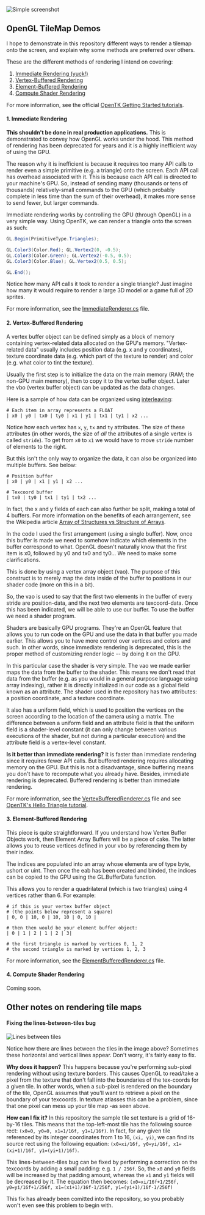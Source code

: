 ﻿![Simple screenshot](Screenshots/Simple.png?raw=true)

## OpenGL TileMap Demos

I hope to demonstrate in this repository different ways to render a tilemap onto the screen,
and explain why some methods are preferred over others.

These are the different methods of rendering I intend on covering:
1. [Immediate Rendering (yuck!)](#1-immediate-rendering)
2. [Vertex-Buffered Rendering](#2-vertex-buffered-rendering)
3. [Element-Buffered Rendering](#3-element-buffered-rendering)
4. [Compute Shader Rendering](#4-compute-shader-rendering)

For more information, see the official [OpenTK Getting Started tutorials](https://opentk.net/learn).

#### 1. Immediate Rendering
**This shouldn't be done in real production applications.** This is demonstrated to convey how OpenGL works under the hood. This method of rendering has been deprecated for years and it is a highly inefficient way of using the GPU.

The reason why it is inefficient is because it requires too many API calls to render even a simple primitive (e.g. a triangle) onto the screen. Each API call has overhead associated with it. This is because each API call is directed to your machine's GPU. So, instead of sending many (thousands or tens of thousands) relatively-small commands to the GPU (which probably complete in less time than the sum of their overhead), it makes more sense to send fewer, but larger commands.

Immediate rendering works by controlling the GPU (through OpenGL) in a very simple way. Using OpenTK, we can render a triangle onto the screen as such:
```C#
GL.Begin(PrimitiveType.Triangles);

GL.Color3(Color.Red); GL.Vertex2(0, -0.5);
GL.Color3(Color.Green); GL.Vertex2(-0.5, 0.5);
GL.Color3(Color.Blue); GL.Vertex2(0.5, 0.5);

GL.End();
```

Notice how many API calls it took to render a single triangle? Just imagine how many it would require to render a large 3D model or a game full of 2D sprites.

For more information, see the [ImmediateRenderer.cs](Renderers/ImmediateRenderer.cs) file.

#### 2. Vertex-Buffered Rendering
A vertex buffer object can be defined simply as a block of memory containing vertex-related data allocated on the GPU's memory. "Vertex-related data" usually includes position data (e.g. x and y coordinates), texture coordinate data (e.g. which part of the texture to render) and color (e.g. what color to tint the texture).

Usually the first step is to initialize the data on the main memory (RAM; the non-GPU main memory), then to copy it to the vertex buffer object. Later the vbo (vertex buffer object) can be updated as the data changes.

Here is a sample of how data can be organized using [interleaving](https://en.wikipedia.org/wiki/Interleaving_(data)):

```
# Each item in array represents a FLOAT
| x0 | y0 | tx0 | ty0 | x1 | y1 | tx1 | ty1 | x2 ...
```

Notice how each vertex has `x`, `y`, `tx` and `ty` attributes. The size of these attributes (in other words, the size of *all* the attributes of a single vertex is called `stride`). To get from `x0` to `x1` we would have to move `stride` number of elements to the right.

But this isn't the only way to organize the data, it can also be organized into multiple buffers. See below:

```
# Position buffer
| x0 | y0 | x1 | y1 | x2 ...

# Texcoord buffer
| tx0 | ty0 | tx1 | ty1 | tx2 ...
```

In fact, the x and y fields of each can also further be split, making a total of 4 buffers. For more information on the benefits of each arrangement, see the Wikipedia article [Array of Structures vs Structure of Arrays](https://en.wikipedia.org/wiki/AoS_and_SoA).

In the code I used the first arrangement (using a single buffer). Now, once this buffer is made we need to somehow indicate which elements in the buffer correspond to what. OpenGL doesn't naturally know that the first item is x0, followed by y0 and tx0 and ty0... We need to make some clarifications.

This is done by using a vertex array object (vao). The purpose of this construct is to merely map the data inside of the buffer to positions in our shader code (more on this in a bit).

So, the vao is used to say that the first two elements in the buffer of every stride are position-data, and the next two elements are texcoord-data. Once this has been indicated, we will be able to use our buffer. To use the buffer we need a shader program.

Shaders are basically GPU programs. They're an OpenGL feature that allows you to run code on the GPU and use the data in that buffer you made earlier. This allows you to have more control over vertices and colors and such. In other words, since immediate rendering is deprecated, this is the proper method of customizing render logic -- by doing it on the GPU.

In this particular case the shader is very simple. The vao we made earlier maps the data from the buffer to the shader. This means we don't read that data from the buffer (e.g. as you would in a general purpose language using array indexing), rather it is directly initialized in our code as a global field known as an attribute. The shader used in the repository has two attributes: a position coordinate, and a texture coordinate.

It also has a uniform field, which is used to position the vertices on the screen according to the location of the camera using a matrix. The difference between a uniform field and an attribute field is that the uniform field is a shader-level constant (it can only change between various executions of the shader, but not during a particular execution) and the attribute field is a vertex-level constant.

**Is it better than immediate rendering?** It is faster than immediate rendering since it requires fewer API calls. But buffered rendering requires allocating memory on the GPU. But this is not a disadvantage, since buffering means you don't have to recompute what you already have. Besides, immediate rendering is deprecated. Buffered rendering is better than immediate rendering.

For more information, see the [VertexBufferedRenderer.cs](Renderers/VertexBufferedRenderer.cs) file and see [OpenTK's Hello Triangle tutorial](https://opentk.net/learn/chapter1/2-hello-triangle.html).

#### 3. Element-Buffered Rendering
This piece is quite straightforward. If you understand how Vertex Buffer Objects work, then Element Array Buffers will be a piece of cake. The latter allows you to reuse vertices defined in your vbo by referencing them by their index.

The indices are populated into an array whose elements are of type byte, ushort or uint. Then once the eab has been created and binded, the indices can be copied to the GPU using the GL.BufferData function.

This allows you to render a quadrilateral (which is two triangles) using 4 vertices rather than 6. For example:

```
# if this is your vertex buffer object
# (the points below represent a square)
| 0, 0 | 10, 0 | 10, 10 | 0, 10 |

# then then would be your element buffer object:
| 0 | 1 | 2 | 1 | 2 | 3|

# the first triangle is marked by vertices 0, 1, 2
# the second triangle is marked by vertices 1, 2, 3
```

For more information, see the [ElementBufferedRenderer.cs](Renderers/ElementBufferedRenderer.cs) file.

#### 4. Compute Shader Rendering
Coming soon.

## Other notes on rendering tile maps

#### Fixing the lines-between-tiles bug
![Lines between tiles](Screenshots/LinesBetweenTiles.png?raw=true)

Notice how there are lines between the tiles in the image above? Sometimes these horizontal and vertical lines appear. Don't worry, it's fairly easy to fix.

**Why does it happen?** This happens because you're performing sub-pixel rendering without using texture borders. This causes OpenGL to read/take a pixel from the texture that don't fall into the boundaries of the tex-coords for a given tile. In other words, when a sub-pixel is rendered on the boundary of the tile, OpenGL assumes that you'll want to retrieve a pixel on the boundary of your texcoords. In texture atlasses this can be a problem, since that one pixel can mess up your tile map -as seen above.

**How can I fix it?** In this repository the sample tile set texture is a grid of 16-by-16 tiles. This means that the top-left-most tile has the following source rect: `(x0=0, y0=0, x1=1/16f, y1=1/16f)`. In fact, for any given tile referenced by its integer coordinates from 1 to 16, `(xi, yi)`, we can find its source rect using the following equation: `(x0=xi/16f, y0=yi/16f, x1=(xi+1)/16f, y1=(yi+1)/16f)`.

This lines-between-tiles bug can be fixed by performing a correction on the texcoords by adding a small padding: e.g. `1 / 256f`. So, the `x0` and `y0` fields will be increased by that padding amount, whereas the `x1` and `y1` fields will be decreased by it. The equation then becomes: `(x0=xi/16f+1/256f, y0=yi/16f+1/256f, x1=(xi+1)/16f-1/256f, y1=(yi+1)/16f-1/256f)`

This fix has already been comitted into the repository, so you probably won't even see this problem to begin with.